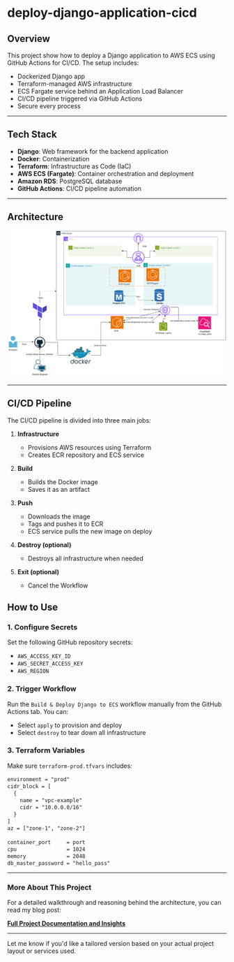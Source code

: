 # deploy-django-application-cicd

## Overview

This project show how to deploy a Django application to AWS ECS using GitHub Actions for CI/CD. The setup includes:

- Dockerized Django app
- Terraform-managed AWS infrastructure
- ECS Fargate service behind an Application Load Balancer
- CI/CD pipeline triggered via GitHub Actions
- Secure every process

---

## Tech Stack

- **Django**: Web framework for the backend application
- **Docker**: Containerization
- **Terraform**: Infrastructure as Code (IaC)
- **AWS ECS (Fargate)**: Container orchestration and deployment
- **Amazon RDS**: PostgreSQL database
- **GitHub Actions**: CI/CD pipeline automation

---
## Architecture
![Architecture](Architecture.png)

---
## CI/CD Pipeline

The CI/CD pipeline is divided into three main jobs:

1. **Infrastructure**
   - Provisions AWS resources using Terraform
   - Creates ECR repository and ECS service

2. **Build**
   - Builds the Docker image
   - Saves it as an artifact

3. **Push**
   - Downloads the image
   - Tags and pushes it to ECR
   - ECS service pulls the new image on deploy

4. **Destroy (optional)**
   - Destroys all infrastructure when needed

5. **Exit (optional)**
   - Cancel the Workflow

## How to Use

### 1. Configure Secrets

Set the following GitHub repository secrets:

- `AWS_ACCESS_KEY_ID`
- `AWS_SECRET_ACCESS_KEY`
- `AWS_REGION`

### 2. Trigger Workflow

Run the `Build & Deploy Django to ECS` workflow manually from the GitHub Actions tab. You can:

- Select `apply` to provision and deploy
- Select `destroy` to tear down all infrastructure

### 3. Terraform Variables

Make sure `terraform-prod.tfvars` includes:

```hcl
environment = "prod"
cidr_block = [
  {
    name = "vpc-example"
    cidr = "10.0.0.0/16"
  }
]
az = ["zone-1", "zone-2"]

container_port     = port 
cpu                = 1024
memory             = 2048
db_master_password = "hello_pass"
```

---

### More About This Project

For a detailed walkthrough and reasoning behind the architecture, you can read my blog post:

[**Full Project Documentation and Insights**](https://devops-journey.gitbook.io/devops-journey-docs/projects/deploying-a-secure-scalable-django-app-on-aws-ecs-with-terraform)

---
 Let me know if you'd like a tailored version based on your actual project layout or services used.
